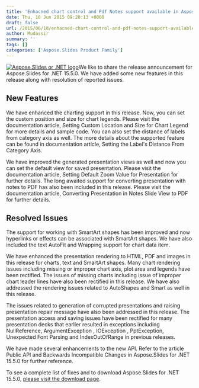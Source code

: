 ```yaml
---
title: 'Enhacned chart control and Pdf Notes support available in Aspose.Slides for .NET 15.5.0'
date: Thu, 18 Jun 2015 09:20:13 +0000
draft: false
url: /2015/06/18/enhacned-chart-control-and-pdf-notes-support-available-in-aspose.slides-for-.net-15.5.0/
author: Mudassir
summary: ''
tags: []
categories: ['Aspose.Slides Product Family']
---
```


[![][1]](https://blog.aspose.com/wp-content/uploads/sites/2/2013/08/aspose-Slides-for-net_100.png)We like to share the release announcement for Aspose.Slides for .NET 15.5.0. We have added some new features in this release along with resolution of reported issues.

## New Features

We have enhanced the charting support in this release. Now, you can set the custom position and size for chart legends. Please visit the documentation article, Setting Custom Location and Size for Chart Legend for more details and sample code. You can also set the distance of labels from category axis as well. The more details about the supported feature can be found in documentation article, Setting the Label's Distance From Category Axis.

We have improved the generated presentation views as well and now you can set the default view for saved presentation. Please visit the documentation article, Setting Default Zoom Value for Presentation for further details. The long awaited support for converting presentation with notes to PDF has also been included in this release. Please visit the documentation article, Converting Presentation in Notes Slide View to PDF for further details.

## Resolved Issues

The support for working with SmartArt shapes has been improved and now hyperlinks or effects can be associated with SmartArt shapes. We have also included the text AutoFit and Wrapping support for chart data item.

We have enhanced the presentation rendering to HTML, PDF and images in this release for charts, text and SmartArt shapes. Many chart rendering issues including missing or improper chart axis, plot area and legends have been rectified. The issues of missing charts including issue of improper chart leader lines have also been rectified in this release. We have also addressed the rendering issues related to AutoShapes and Smart as well in this release.

The issues related to generation of corrupted presentations and raising presentation repair message have also been addressed in this release. The presentation access and saving issues have been rectified for many presentation decks that earlier resulted in exceptions including NullReference, ArgumentException , IOException , PptException, Unexpected Font Parsing and IndexOutOfRange in previous releases.

We have made several enhancements to the new API. Refer to the article Public API and Backwards Incompatible Changes in Aspose.Slides for .NET 15.5.0 for further reference.

To see a complete list of fixes and to download Aspose.Slides for .NET 15.5.0, [please visit the download page][2].




[1]: https://blog.aspose.com/wp-content/uploads/sites/2/2013/08/aspose-Slides-for-net_100.png "Aspose.Slides or .NET logo"
[2]: http://www.aspose.com/community/files/51/.net-components/aspose.slides-for-.net/default.aspx




